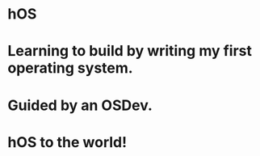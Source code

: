 # hOS
# Learning to build by writing my first operating system.
# Guided by an OSDev.
# hOS to the world!
